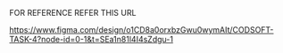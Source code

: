 FOR REFERENCE REFER THIS URL



https://www.figma.com/design/o1CD8a0orxbzGwu0wymAIt/CODSOFT-TASK-4?node-id=0-1&t=SEa1n81l4I4sZdgu-1
